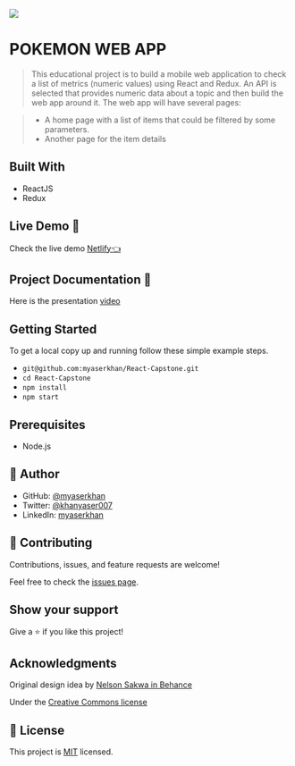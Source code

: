 ![](https://img.shields.io/badge/Microverse-blueviolet)

# POKEMON WEB APP

> This educational project is to build a mobile web application to check a list of metrics (numeric values) using React and Redux. An API is selected that provides numeric data about a topic and then build the web app around it. The web app will have several pages:

> - A home page with a list of items that could be filtered by some parameters.
> - Another page for the item details


## Built With

- ReactJS
- Redux

## Live Demo 🔗

Check the live demo [Netlify👈](https://teal-travesseiro-0a5b57.netlify.app/)

## Project Documentation 📄

Here is the presentation [video](https://www.loom.com/share/597d886f55ba44cdbef8e2fe48358ac6)

## Getting Started

To get a local copy up and running follow these simple example steps.

- `git@github.com:myaserkhan/React-Capstone.git`
- `cd React-Capstone`
- `npm install`
- `npm start`

## Prerequisites

- Node.js

## 👤 Author

- GitHub: [@myaserkhan](https://github.com/githubhandle)
- Twitter: [@khanyaser007](https://twitter.com/khanyaser007)
- LinkedIn: [myaserkhan](https://linkedin.com/in/myaserkahn)

## 🤝 Contributing

Contributions, issues, and feature requests are welcome!

Feel free to check the [issues page](../../issues/).

## Show your support

Give a ⭐️ if you like this project!

## Acknowledgments

Original design idea by [Nelson Sakwa in Behance](https://www.behance.net/sakwadesignstudio)

Under the [Creative Commons license](https://creativecommons.org/licenses/by-nc/4.0/)

## 📝 License

This project is [MIT](./LICENSE) licensed.

